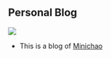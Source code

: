 ## Personal Blog
![](http://okj8snz5g.bkt.clouddn.com/blog/bloggithub.png)
- This is a blog of [Minichao](http://minichao.me)
